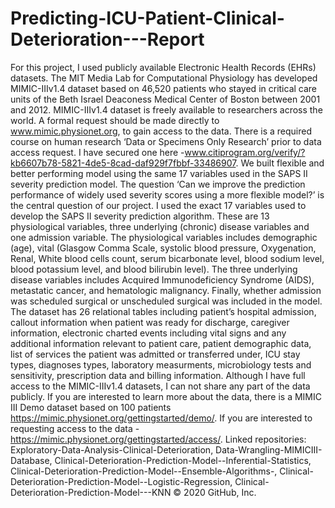 # Predicting-ICU-Patient-Clinical-Deterioration---Report
For this project, I used publicly available Electronic Health Records (EHRs) datasets. The MIT Media Lab for Computational Physiology has developed MIMIC-IIIv1.4 dataset based on 46,520 patients who stayed in critical care units of the Beth Israel Deaconess Medical Center of Boston between 2001 and 2012. MIMIC-IIIv1.4 dataset is freely available to researchers across the world. A formal request should be made directly to www.mimic.physionet.org, to gain access to the data. There is a required course on human research ‘Data or Specimens Only Research’ prior to data access request. I have secured one here -www.citiprogram.org/verify/?kb6607b78-5821-4de5-8cad-daf929f7fbbf-33486907.  We built flexible and better performing model using the same 17 variables used in the SAPS II severity prediction model. The question ‘Can we improve the prediction performance of widely used severity scores using a more flexible model?’ is the central question of our project.  I used the exact 17 variables used to develop the SAPS II severity prediction algorithm. These are 13 physiological variables, three underlying (chronic) disease variables and one admission variable.  The physiological variables includes demographic (age), vital (Glasgow Comma Scale, systolic blood pressure, Oxygenation, Renal, White blood cells count, serum bicarbonate level, blood sodium level, blood potassium level, and blood bilirubin level). The three underlying disease variables includes Acquired Immunodeficiency Syndrome (AIDS), metastatic cancer, and hematologic malignancy. Finally, whether admission was scheduled surgical or unscheduled surgical was included in the model.  The dataset has 26 relational tables including patient’s hospital admission, callout information when patient was ready for discharge, caregiver information, electronic charted events including vital signs and any additional information relevant to patient care, patient demographic data, list of services the patient was admitted or transferred under, ICU stay types, diagnoses types, laboratory measurments, microbiology tests and sensitivity, prescription data and billing information.  Although I have full access to the MIMIC-IIIv1.4 datasets, I can not share any part of the data publicly. If you are interested to learn more about the data, there is a MIMIC III Demo dataset based on 100 patients https://mimic.physionet.org/gettingstarted/demo/. If you are interested to requesting access to the data - https://mimic.physionet.org/gettingstarted/access/.   Linked repositories: Exploratory-Data-Analysis-Clinical-Deterioration, Data-Wrangling-MIMICIII-Database, Clinical-Deterioration-Prediction-Model--Inferential-Statistics, Clinical-Deterioration-Prediction-Model--Ensemble-Algorithms-, Clinical-Deterioration-Prediction-Model--Logistic-Regression, Clinical-Deterioration-Prediction-Model---KNN  © 2020 GitHub, Inc.
